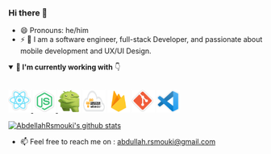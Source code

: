 ### Hi there 👋

- 😄 Pronouns: he/him
- ⚡ 🔭 I am a software engineer, full-stack Developer, and passionate about mobile development and UX/UI Design.

<details open>
  <summary><b> 🌱 I'm currently working with</b> 👇</summary>

  <br/>

  <a href="https://reactjs.org/" taget="_blank"><img src="icons/react.png" width="45" height="45" />
  <a href="https://nodejs.org/en/" taget="_blank"><img src="icons/nodejs.png" width="45" height="45" />
  <a href="https://developer.android.com/" taget="_blank"><img src="icons/android.png" width="45" height="45" /></a>
  <a href="https://aws.amazon.com/" taget="_blank"><img src="icons/aws.png" width="45" height="45" /></a>
  <a href="https://firebase.google.com/" taget="_blank"><img src="icons/firebase.png" width="45" height="45" /></a>
  <a href="https://git-scm.com/" taget="_blank"><img src="icons/git.png" width="45" height="45" /></a>
  <a href="https://code.visualstudio.com/" taget="_blank"><img src="icons/vscode.png" width="45" height="45" /></a>

</details>

[![AbdellahRsmouki's github stats](https://github-readme-stats.vercel.app/api?username=AbdellahRsmouki&count_private=true&show_icons=true&theme=radical)](https://github.com/AbdellahRsmouki/github-readme-stats)


- 📫 Feel free to reach me on : abdullah.rsmouki@gmail.com